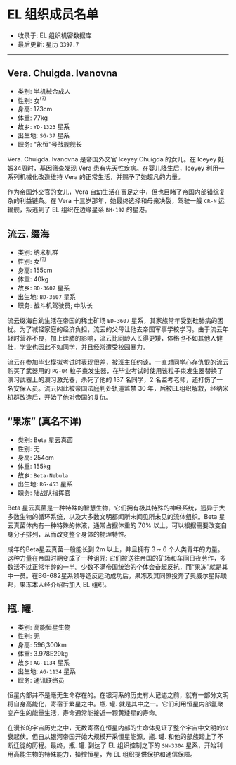 # EL 组织成员名单
  - 收录于: EL 组织机密数据库
  - 最后更新: 星历 `3397.7` 

------

## Vera. Chuigda. Ivanovna
  - 类别: 半机械合成人
  - 性别: 女<sup>(?)</sup>
  - 身高: 173cm
  - 体重: 77kg
  - 故乡: `YD-1323` 星系
  - 出生地: `SG-37` 星系
  - 职务: “永恒”号战舰舰长

Vera. Chuigda. Ivanovna 是帝国外交官 Iceyey Chuigda 的女儿。在 Iceyey 妊娠34周时，基因筛查发现 Vera 患有先天性疾病。在婴儿降生后，Iceyey 利用一系列机械化改造维持 Vera 的正常生活，并赐予了她超凡的力量。

作为帝国外交官的女儿，Vera 自幼生活在富足之中，但也目睹了帝国内部错综复杂的利益链条。在 Vera 十三岁那年，她最终选择和母亲决裂，驾驶一艘 `CR-N` 运输舰，叛逃到了 EL 组织在边缘星系 `BH-192` 的星港。

## 流云. 缀海
  - 类别: 纳米机群
  - 性别: 女<sup>(?)</sup>
  - 身高: 155cm
  - 体重: 40kg
  - 故乡: `BD-3607` 星系
  - 出生地: `BD-3607` 星系
  - 职务: 战斗机驾驶员; 中队长

流云缀海自幼生活在帝国的稀土矿场 `BD-3607` 星系，其家族常年受到硅肺病的困扰。为了减轻家庭的经济负担，流云的父母让他去帝国军事学校学习。由于流云年轻时营养不良，加上硅肺的影响，流云比同龄人长得更矮，体格也不如其他人健壮，学业也因此不如同学，并且经常遭受校园暴力。

流云在参加毕业模拟考试时表现很差，被班主任约谈。一直对同学心存仇恨的流云购买了武器用的 `PG-04` 粒子束发生器，在毕业考试时使用该粒子束发生器替换了演习武器上的演习激光器，杀死了他的 137 名同学，2 名监考老师，还打伤了一名安保人员。流云因此被帝国法庭判处轨道监禁 30 年，后被EL组织解救，经纳米机群改造后，开始了他对帝国的复仇。

## “果冻” (真名不详)
  - 类别: Beta 星云真菌
  - 性别: 无
  - 身高: 254cm
  - 体重: 155kg
  - 故乡: `Beta-Nebula`
  - 出生地: `RG-453` 星系
  - 职务: 陆战队指挥官

Beta 星云真菌是一种特殊的智慧生物，它们拥有极其特殊的神经系统，迥异于大多数生物的循环系统，以及大多数文明都闻所未闻见所未见的流体组织。Beta 星云真菌体内有一种特殊的体液，通常占据体重的 70% 以上，可以根据需要改变自身分子排列，从而改变整个身体的物理特性。

成年的Beta星云真菌一般能长到 2m 以上，并且拥有 3 ~ 6 个人类青年的力量。这种力量在帝国时期变成了一种诅咒: 它们被送往帝国的矿场和车间日夜劳作，多数活不过正常年龄的一半。少数不满帝国统治的个体会奋起反抗，而“果冻”就是其中一员。在BG-682星系领导造反运动成功后，果冻及其同僚投奔了奥威尔星际联邦，果冻本人经介绍后加入 EL 组织。

## 瓶. 罐.
  - 类别: 高能恒星生物
  - 性别: 无
  - 身高: 596,300km
  - 体重: 3.978E29kg
  - 故乡: `AG-1134` 星系
  - 出生地: `AG-1134` 星系
  - 职务: 通讯联络员

恒星内部并不是毫无生命存在的。在银河系的历史有人记述之前，就有一部分文明将自身高能化，寄宿于繁星之中。瓶. 罐. 就是其中之一。它们利用恒星内部氢聚变产生的能量生活，寿命通常能接近一颗黄矮星的寿命。

在漫长的宇宙历史之中，无数寄宿在恒星内部的生命体见证了整个宇宙中文明的兴衰起伏。但自从银河帝国开始大规模开采恒星能源，瓶. 罐. 和他的部族踏上了不断迁徙的历程。最终，瓶. 罐. 到达了 EL 组织控制之下的 `SN-3304` 星系，开始利用高能生物的特殊能力，操控恒星，为 EL 组织提供保护和通信保障。
